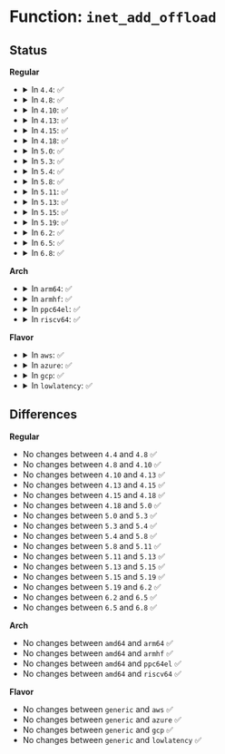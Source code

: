 # Function: <code>inet_add_offload</code>

## Status
<b>Regular</b>
<ul>
<li>
<details>
<summary>In <code>4.4</code>: ✅</summary>

```c
int inet_add_offload(const struct net_offload *prot, unsigned char protocol);
```

**Collision:** Unique Global

**Inline:** No

**Transformation:** False

**Instances:**

```
In net/ipv4/protocol.c (ffffffff81758620)
Location: net/ipv4/protocol.c:48
Inline: False
Direct callers:
  - net/ipv4/tcp_offload.c:tcpv4_offload_init
  - net/ipv4/udp_offload.c:udpv4_offload_init
  - net/ipv4/af_inet.c:ipv4_offload_init
  - net/ipv4/gre_offload.c:gre_offload_init
  - net/ipv6/ip6_offload.c:ipv6_offload_init
```
**Symbols:**

```
ffffffff81758620-ffffffff81758646: inet_add_offload (STB_GLOBAL)
```
</details>
</li>
<li>
<details>
<summary>In <code>4.8</code>: ✅</summary>

```c
int inet_add_offload(const struct net_offload *prot, unsigned char protocol);
```

**Collision:** Unique Global

**Inline:** No

**Transformation:** False

**Instances:**

```
In net/ipv4/protocol.c (ffffffff817c4900)
Location: net/ipv4/protocol.c:48
Inline: False
Direct callers:
  - net/ipv4/tcp_offload.c:tcpv4_offload_init
  - net/ipv4/udp_offload.c:udpv4_offload_init
  - net/ipv4/af_inet.c:ipv4_offload_init
  - net/ipv6/ip6_offload.c:ipv6_offload_init
```
**Symbols:**

```
ffffffff817c4900-ffffffff817c4926: inet_add_offload (STB_GLOBAL)
```
</details>
</li>
<li>
<details>
<summary>In <code>4.10</code>: ✅</summary>

```c
int inet_add_offload(const struct net_offload *prot, unsigned char protocol);
```

**Collision:** Unique Global

**Inline:** No

**Transformation:** False

**Instances:**

```
In net/ipv4/protocol.c (ffffffff817f4420)
Location: net/ipv4/protocol.c:48
Inline: False
Direct callers:
  - net/ipv4/tcp_offload.c:tcpv4_offload_init
  - net/ipv4/udp_offload.c:udpv4_offload_init
  - net/ipv4/af_inet.c:ipv4_offload_init
  - net/ipv6/ip6_offload.c:ipv6_offload_init
```
**Symbols:**

```
ffffffff817f4420-ffffffff817f4446: inet_add_offload (STB_GLOBAL)
```
</details>
</li>
<li>
<details>
<summary>In <code>4.13</code>: ✅</summary>

```c
int inet_add_offload(const struct net_offload *prot, unsigned char protocol);
```

**Collision:** Unique Global

**Inline:** No

**Transformation:** False

**Instances:**

```
In net/ipv4/protocol.c (ffffffff81814850)
Location: net/ipv4/protocol.c:48
Inline: False
Direct callers:
  - net/ipv4/tcp_offload.c:tcpv4_offload_init
  - net/ipv4/udp_offload.c:udpv4_offload_init
  - net/ipv4/af_inet.c:ipv4_offload_init
  - net/ipv6/ip6_offload.c:ipv6_offload_init
```
**Symbols:**

```
ffffffff81814850-ffffffff81814876: inet_add_offload (STB_GLOBAL)
```
</details>
</li>
<li>
<details>
<summary>In <code>4.15</code>: ✅</summary>

```c
int inet_add_offload(const struct net_offload *prot, unsigned char protocol);
```

**Collision:** Unique Global

**Inline:** No

**Transformation:** False

**Instances:**

```
In net/ipv4/protocol.c (ffffffff818939f0)
Location: net/ipv4/protocol.c:48
Inline: False
Direct callers:
  - net/ipv4/tcp_offload.c:tcpv4_offload_init
  - net/ipv4/udp_offload.c:udpv4_offload_init
  - net/ipv4/af_inet.c:ipv4_offload_init
  - net/ipv6/ip6_offload.c:ipv6_offload_init
```
**Symbols:**

```
ffffffff818939f0-ffffffff81893a16: inet_add_offload (STB_GLOBAL)
```
</details>
</li>
<li>
<details>
<summary>In <code>4.18</code>: ✅</summary>

```c
int inet_add_offload(const struct net_offload *prot, unsigned char protocol);
```

**Collision:** Unique Global

**Inline:** No

**Transformation:** False

**Instances:**

```
In net/ipv4/protocol.c (ffffffff818e7ca0)
Location: net/ipv4/protocol.c:48
Inline: False
Direct callers:
  - net/ipv4/tcp_offload.c:tcpv4_offload_init
  - net/ipv4/udp_offload.c:udpv4_offload_init
  - net/ipv4/af_inet.c:ipv4_offload_init
  - net/ipv4/gre_offload.c:gre_offload_init
  - net/ipv6/ip6_offload.c:ipv6_offload_init
```
**Symbols:**

```
ffffffff818e7ca0-ffffffff818e7cc6: inet_add_offload (STB_GLOBAL)
```
</details>
</li>
<li>
<details>
<summary>In <code>5.0</code>: ✅</summary>

```c
int inet_add_offload(const struct net_offload *prot, unsigned char protocol);
```

**Collision:** Unique Global

**Inline:** No

**Transformation:** False

**Instances:**

```
In net/ipv4/protocol.c (ffffffff81914b50)
Location: net/ipv4/protocol.c:49
Inline: False
Direct callers:
  - net/ipv4/tcp_offload.c:tcpv4_offload_init
  - net/ipv4/udp_offload.c:udpv4_offload_init
  - net/ipv4/af_inet.c:ipv4_offload_init
  - net/ipv4/gre_offload.c:gre_offload_init
  - net/ipv6/ip6_offload.c:ipv6_offload_init
```
**Symbols:**

```
ffffffff81914b50-ffffffff81914b76: inet_add_offload (STB_GLOBAL)
```
</details>
</li>
<li>
<details>
<summary>In <code>5.3</code>: ✅</summary>

```c
int inet_add_offload(const struct net_offload *prot, unsigned char protocol);
```

**Collision:** Unique Global

**Inline:** No

**Transformation:** False

**Instances:**

```
In net/ipv4/protocol.c (ffffffff81977040)
Location: net/ipv4/protocol.c:45
Inline: False
Direct callers:
  - net/ipv4/tcp_offload.c:tcpv4_offload_init
  - net/ipv4/udp_offload.c:udpv4_offload_init
  - net/ipv4/af_inet.c:ipv4_offload_init
  - net/ipv4/gre_offload.c:gre_offload_init
  - net/ipv6/ip6_offload.c:ipv6_offload_init
```
**Symbols:**

```
ffffffff81977040-ffffffff81977066: inet_add_offload (STB_GLOBAL)
```
</details>
</li>
<li>
<details>
<summary>In <code>5.4</code>: ✅</summary>

```c
int inet_add_offload(const struct net_offload *prot, unsigned char protocol);
```

**Collision:** Unique Global

**Inline:** No

**Transformation:** False

**Instances:**

```
In net/ipv4/protocol.c (ffffffff819ad9d0)
Location: net/ipv4/protocol.c:45
Inline: False
Direct callers:
  - net/ipv4/tcp_offload.c:tcpv4_offload_init
  - net/ipv4/udp_offload.c:udpv4_offload_init
  - net/ipv4/af_inet.c:ipv4_offload_init
  - net/ipv4/gre_offload.c:gre_offload_init
  - net/ipv6/ip6_offload.c:ipv6_offload_init
```
**Symbols:**

```
ffffffff819ad9d0-ffffffff819ad9f6: inet_add_offload (STB_GLOBAL)
```
</details>
</li>
<li>
<details>
<summary>In <code>5.8</code>: ✅</summary>

```c
int inet_add_offload(const struct net_offload *prot, unsigned char protocol);
```

**Collision:** Unique Global

**Inline:** No

**Transformation:** False

**Instances:**

```
In net/ipv4/protocol.c (ffffffff81a977e0)
Location: net/ipv4/protocol.c:45
Inline: False
Direct callers:
  - net/ipv4/tcp_offload.c:tcpv4_offload_init
  - net/ipv4/udp_offload.c:udpv4_offload_init
  - net/ipv4/af_inet.c:ipv4_offload_init
  - net/ipv4/gre_offload.c:gre_offload_init
  - net/ipv6/ip6_offload.c:ipv6_offload_init
```
**Symbols:**

```
ffffffff81a977e0-ffffffff81a97806: inet_add_offload (STB_GLOBAL)
```
</details>
</li>
<li>
<details>
<summary>In <code>5.11</code>: ✅</summary>

```c
int inet_add_offload(const struct net_offload *prot, unsigned char protocol);
```

**Collision:** Unique Global

**Inline:** No

**Transformation:** False

**Instances:**

```
In net/ipv4/protocol.c (ffffffff81aa1760)
Location: net/ipv4/protocol.c:45
Inline: False
Direct callers:
  - net/ipv4/tcp_offload.c:tcpv4_offload_init
  - net/ipv4/udp_offload.c:udpv4_offload_init
  - net/ipv4/af_inet.c:ipv4_offload_init
  - net/ipv4/gre_offload.c:gre_offload_init
  - net/ipv6/ip6_offload.c:ipv6_offload_init
```
**Symbols:**

```
ffffffff81aa1760-ffffffff81aa1786: inet_add_offload (STB_GLOBAL)
```
</details>
</li>
<li>
<details>
<summary>In <code>5.13</code>: ✅</summary>

```c
int inet_add_offload(const struct net_offload *prot, unsigned char protocol);
```

**Collision:** Unique Global

**Inline:** No

**Transformation:** False

**Instances:**

```
In net/ipv4/protocol.c (ffffffff81a8c790)
Location: net/ipv4/protocol.c:45
Inline: False
Direct callers:
  - net/ipv4/tcp_offload.c:tcpv4_offload_init
  - net/ipv4/udp_offload.c:udpv4_offload_init
  - net/ipv4/af_inet.c:ipv4_offload_init
  - net/ipv4/gre_offload.c:gre_offload_init
  - net/ipv6/ip6_offload.c:ipv6_offload_init
```
**Symbols:**

```
ffffffff81a8c790-ffffffff81a8c7b0: inet_add_offload (STB_GLOBAL)
```
</details>
</li>
<li>
<details>
<summary>In <code>5.15</code>: ✅</summary>

```c
int inet_add_offload(const struct net_offload *prot, unsigned char protocol);
```

**Collision:** Unique Global

**Inline:** No

**Transformation:** False

**Instances:**

```
In net/ipv4/protocol.c (ffffffff81b478f0)
Location: net/ipv4/protocol.c:39
Inline: False
Direct callers:
  - net/ipv4/tcp_offload.c:tcpv4_offload_init
  - net/ipv4/udp_offload.c:udpv4_offload_init
  - net/ipv4/af_inet.c:ipv4_offload_init
  - net/ipv4/gre_offload.c:gre_offload_init
  - net/ipv6/ip6_offload.c:ipv6_offload_init
```
**Symbols:**

```
ffffffff81b478f0-ffffffff81b47910: inet_add_offload (STB_GLOBAL)
```
</details>
</li>
<li>
<details>
<summary>In <code>5.19</code>: ✅</summary>

```c
int inet_add_offload(const struct net_offload *prot, unsigned char protocol);
```

**Collision:** Unique Global

**Inline:** No

**Transformation:** False

**Instances:**

```
In net/ipv4/protocol.c (ffffffff81cd4b20)
Location: net/ipv4/protocol.c:39
Inline: False
Direct callers:
  - net/ipv4/tcp_offload.c:tcpv4_offload_init
  - net/ipv4/udp_offload.c:udpv4_offload_init
  - net/ipv4/af_inet.c:ipv4_offload_init
  - net/ipv4/gre_offload.c:gre_offload_init
  - net/ipv6/ip6_offload.c:ipv6_offload_init
```
**Symbols:**

```
ffffffff81cd4b20-ffffffff81cd4b48: inet_add_offload (STB_GLOBAL)
```
</details>
</li>
<li>
<details>
<summary>In <code>6.2</code>: ✅</summary>

```c
int inet_add_offload(const struct net_offload *prot, unsigned char protocol);
```

**Collision:** Unique Global

**Inline:** No

**Transformation:** False

**Instances:**

```
In net/ipv4/protocol.c (ffffffff81e94e20)
Location: net/ipv4/protocol.c:39
Inline: False
Direct callers:
  - net/ipv4/tcp_offload.c:tcpv4_offload_init
  - net/ipv4/udp_offload.c:udpv4_offload_init
  - net/ipv4/af_inet.c:ipv4_offload_init
  - net/ipv4/gre_offload.c:gre_offload_init
  - net/ipv6/ip6_offload.c:ipv6_offload_init
```
**Symbols:**

```
ffffffff81e94e20-ffffffff81e94e48: inet_add_offload (STB_GLOBAL)
```
</details>
</li>
<li>
<details>
<summary>In <code>6.5</code>: ✅</summary>

```c
int inet_add_offload(const struct net_offload *prot, unsigned char protocol);
```

**Collision:** Unique Global

**Inline:** No

**Transformation:** False

**Instances:**

```
In net/ipv4/protocol.c (ffffffff81ef35f0)
Location: net/ipv4/protocol.c:39
Inline: False
Direct callers:
  - net/ipv4/tcp_offload.c:tcpv4_offload_init
  - net/ipv4/udp_offload.c:udpv4_offload_init
  - net/ipv4/af_inet.c:ipv4_offload_init
  - net/ipv4/gre_offload.c:gre_offload_init
  - net/ipv6/ip6_offload.c:ipv6_offload_init
```
**Symbols:**

```
ffffffff81ef35f0-ffffffff81ef3618: inet_add_offload (STB_GLOBAL)
```
</details>
</li>
<li>
<details>
<summary>In <code>6.8</code>: ✅</summary>

```c
int inet_add_offload(const struct net_offload *prot, unsigned char protocol);
```

**Collision:** Unique Global

**Inline:** No

**Transformation:** False

**Instances:**

```
In net/ipv4/protocol.c (ffffffff81fb7580)
Location: net/ipv4/protocol.c:39
Inline: False
Direct callers:
  - net/ipv4/tcp_offload.c:tcpv4_offload_init
  - net/ipv4/udp_offload.c:udpv4_offload_init
  - net/ipv4/af_inet.c:ipv4_offload_init
  - net/ipv4/gre_offload.c:gre_offload_init
  - net/ipv6/ip6_offload.c:ipv6_offload_init
```
**Symbols:**

```
ffffffff81fb7580-ffffffff81fb75a8: inet_add_offload (STB_GLOBAL)
```
</details>
</li>
</ul>
<b>Arch</b>
<ul>
<li>
<details>
<summary>In <code>arm64</code>: ✅</summary>

```c
int inet_add_offload(const struct net_offload *prot, unsigned char protocol);
```

**Collision:** Unique Global

**Inline:** No

**Transformation:** False

**Instances:**

```
In net/ipv4/protocol.c (ffff800010c5dd30)
Location: net/ipv4/protocol.c:45
Inline: False
Direct callers:
  - net/ipv4/tcp_offload.c:tcpv4_offload_init
  - net/ipv4/udp_offload.c:udpv4_offload_init
  - net/ipv4/af_inet.c:ipv4_offload_init
  - net/ipv4/gre_offload.c:gre_offload_init
  - net/ipv6/ip6_offload.c:ipv6_offload_init
```
**Symbols:**

```
ffff800010c5dd30-ffff800010c5ddac: inet_add_offload (STB_GLOBAL)
```
</details>
</li>
<li>
<details>
<summary>In <code>armhf</code>: ✅</summary>

```c
int inet_add_offload(const struct net_offload *prot, unsigned char protocol);
```

**Collision:** Unique Global

**Inline:** No

**Transformation:** False

**Instances:**

```
In net/ipv4/protocol.c (c0d6d1a0)
Location: net/ipv4/protocol.c:45
Inline: False
Direct callers:
  - net/ipv4/tcp_offload.c:tcpv4_offload_init
  - net/ipv4/udp_offload.c:udpv4_offload_init
  - net/ipv4/af_inet.c:ipv4_offload_init
  - net/ipv4/gre_offload.c:gre_offload_init
  - net/ipv6/ip6_offload.c:ipv6_offload_init
```
**Symbols:**

```
c0d6d1a0-c0d6d1f4: inet_add_offload (STB_GLOBAL)
```
</details>
</li>
<li>
<details>
<summary>In <code>ppc64el</code>: ✅</summary>

```c
int inet_add_offload(const struct net_offload *prot, unsigned char protocol);
```

**Collision:** Unique Global

**Inline:** No

**Transformation:** False

**Instances:**

```
In net/ipv4/protocol.c (c000000000d60390)
Location: net/ipv4/protocol.c:45
Inline: False
Direct callers:
  - net/ipv4/tcp_offload.c:tcpv4_offload_init
  - net/ipv4/udp_offload.c:udpv4_offload_init
  - net/ipv4/af_inet.c:ipv4_offload_init
  - net/ipv4/gre_offload.c:gre_offload_init
  - net/ipv6/ip6_offload.c:ipv6_offload_init
```
**Symbols:**

```
c000000000d60390-c000000000d603dc: inet_add_offload (STB_GLOBAL)
```
</details>
</li>
<li>
<details>
<summary>In <code>riscv64</code>: ✅</summary>

```c
int inet_add_offload(const struct net_offload *prot, unsigned char protocol);
```

**Collision:** Unique Global

**Inline:** No

**Transformation:** False

**Instances:**

```
In net/ipv4/protocol.c (ffffffe0007c65f4)
Location: net/ipv4/protocol.c:45
Inline: False
Direct callers:
  - net/ipv4/tcp_offload.c:tcpv4_offload_init
  - net/ipv4/udp_offload.c:udpv4_offload_init
  - net/ipv4/af_inet.c:ipv4_offload_init
  - net/ipv4/gre_offload.c:gre_offload_init
  - net/ipv6/ip6_offload.c:ipv6_offload_init
```
**Symbols:**

```
ffffffe0007c65f4-ffffffe0007c6640: inet_add_offload (STB_GLOBAL)
```
</details>
</li>
</ul>
<b>Flavor</b>
<ul>
<li>
<details>
<summary>In <code>aws</code>: ✅</summary>

```c
int inet_add_offload(const struct net_offload *prot, unsigned char protocol);
```

**Collision:** Unique Global

**Inline:** No

**Transformation:** False

**Instances:**

```
In net/ipv4/protocol.c (ffffffff8194d840)
Location: net/ipv4/protocol.c:45
Inline: False
Direct callers:
  - net/ipv4/tcp_offload.c:tcpv4_offload_init
  - net/ipv4/udp_offload.c:udpv4_offload_init
  - net/ipv4/af_inet.c:ipv4_offload_init
  - net/ipv4/gre_offload.c:gre_offload_init
  - net/ipv6/ip6_offload.c:ipv6_offload_init
```
**Symbols:**

```
ffffffff8194d840-ffffffff8194d866: inet_add_offload (STB_GLOBAL)
```
</details>
</li>
<li>
<details>
<summary>In <code>azure</code>: ✅</summary>

```c
int inet_add_offload(const struct net_offload *prot, unsigned char protocol);
```

**Collision:** Unique Global

**Inline:** No

**Transformation:** False

**Instances:**

```
In net/ipv4/protocol.c (ffffffff81907330)
Location: net/ipv4/protocol.c:45
Inline: False
Direct callers:
  - net/ipv4/tcp_offload.c:tcpv4_offload_init
  - net/ipv4/udp_offload.c:udpv4_offload_init
  - net/ipv4/af_inet.c:ipv4_offload_init
  - net/ipv4/gre_offload.c:gre_offload_init
  - net/ipv6/ip6_offload.c:ipv6_offload_init
```
**Symbols:**

```
ffffffff81907330-ffffffff81907356: inet_add_offload (STB_GLOBAL)
```
</details>
</li>
<li>
<details>
<summary>In <code>gcp</code>: ✅</summary>

```c
int inet_add_offload(const struct net_offload *prot, unsigned char protocol);
```

**Collision:** Unique Global

**Inline:** No

**Transformation:** False

**Instances:**

```
In net/ipv4/protocol.c (ffffffff819b8010)
Location: net/ipv4/protocol.c:45
Inline: False
Direct callers:
  - net/ipv4/tcp_offload.c:tcpv4_offload_init
  - net/ipv4/udp_offload.c:udpv4_offload_init
  - net/ipv4/af_inet.c:ipv4_offload_init
  - net/ipv4/gre_offload.c:gre_offload_init
  - net/ipv6/ip6_offload.c:ipv6_offload_init
```
**Symbols:**

```
ffffffff819b8010-ffffffff819b8036: inet_add_offload (STB_GLOBAL)
```
</details>
</li>
<li>
<details>
<summary>In <code>lowlatency</code>: ✅</summary>

```c
int inet_add_offload(const struct net_offload *prot, unsigned char protocol);
```

**Collision:** Unique Global

**Inline:** No

**Transformation:** False

**Instances:**

```
In net/ipv4/protocol.c (ffffffff819c1870)
Location: net/ipv4/protocol.c:45
Inline: False
Direct callers:
  - net/ipv4/tcp_offload.c:tcpv4_offload_init
  - net/ipv4/udp_offload.c:udpv4_offload_init
  - net/ipv4/af_inet.c:ipv4_offload_init
  - net/ipv4/gre_offload.c:gre_offload_init
  - net/ipv6/ip6_offload.c:ipv6_offload_init
```
**Symbols:**

```
ffffffff819c1870-ffffffff819c1896: inet_add_offload (STB_GLOBAL)
```
</details>
</li>
</ul>

## Differences
<b>Regular</b>
<ul>
<li>
No changes between <code>4.4</code> and <code>4.8</code> ✅
</li>
<li>
No changes between <code>4.8</code> and <code>4.10</code> ✅
</li>
<li>
No changes between <code>4.10</code> and <code>4.13</code> ✅
</li>
<li>
No changes between <code>4.13</code> and <code>4.15</code> ✅
</li>
<li>
No changes between <code>4.15</code> and <code>4.18</code> ✅
</li>
<li>
No changes between <code>4.18</code> and <code>5.0</code> ✅
</li>
<li>
No changes between <code>5.0</code> and <code>5.3</code> ✅
</li>
<li>
No changes between <code>5.3</code> and <code>5.4</code> ✅
</li>
<li>
No changes between <code>5.4</code> and <code>5.8</code> ✅
</li>
<li>
No changes between <code>5.8</code> and <code>5.11</code> ✅
</li>
<li>
No changes between <code>5.11</code> and <code>5.13</code> ✅
</li>
<li>
No changes between <code>5.13</code> and <code>5.15</code> ✅
</li>
<li>
No changes between <code>5.15</code> and <code>5.19</code> ✅
</li>
<li>
No changes between <code>5.19</code> and <code>6.2</code> ✅
</li>
<li>
No changes between <code>6.2</code> and <code>6.5</code> ✅
</li>
<li>
No changes between <code>6.5</code> and <code>6.8</code> ✅
</li>
</ul>
<b>Arch</b>
<ul>
<li>
No changes between <code>amd64</code> and <code>arm64</code> ✅
</li>
<li>
No changes between <code>amd64</code> and <code>armhf</code> ✅
</li>
<li>
No changes between <code>amd64</code> and <code>ppc64el</code> ✅
</li>
<li>
No changes between <code>amd64</code> and <code>riscv64</code> ✅
</li>
</ul>
<b>Flavor</b>
<ul>
<li>
No changes between <code>generic</code> and <code>aws</code> ✅
</li>
<li>
No changes between <code>generic</code> and <code>azure</code> ✅
</li>
<li>
No changes between <code>generic</code> and <code>gcp</code> ✅
</li>
<li>
No changes between <code>generic</code> and <code>lowlatency</code> ✅
</li>
</ul>
